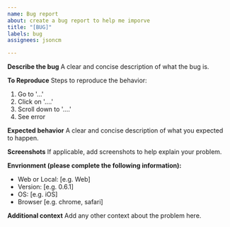 ```yaml
---
name: Bug report
about: create a bug report to help me imporve
title: "[BUG]"
labels: bug
assignees: jsoncm

---
```


**Describe the bug**
A clear and concise description of what the bug is.

**To Reproduce**
Steps to reproduce the behavior:
1. Go to '...'
2. Click on '....'
3. Scroll down to '....'
4. See error

**Expected behavior**
A clear and concise description of what you expected to happen.

**Screenshots**
If applicable, add screenshots to help explain your problem.

**Envrionment (please complete the following information):**
 - Web or Local: [e.g. Web]
 - Version: [e.g. 0.6.1]
 - OS: [e.g. iOS]
 - Browser [e.g. chrome, safari]

**Additional context**
Add any other context about the problem here.
